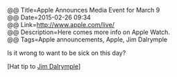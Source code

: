 @@ Title=Apple Announces Media Event for March 9  
@@ Date=2015-02-26 09:34  
@@ Link=http://www.apple.com/live/  
@@ Description=Here comes more info on Apple Watch.  
@@ Tags=Apple announcements, Apple, Jim Dalrymple  

Is it wrong to want to be sick on this day?

[Hat tip to [Jim Dalrymple][loopinsight]]

[loopinsight]: http://www.loopinsight.com/2015/02/26/apple-announces-media-event-for-march-9/